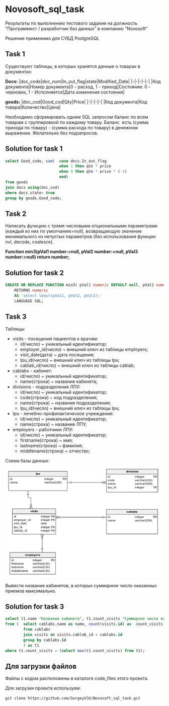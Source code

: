 # Novosoft_sql_task

Результаты по выполнению тестового задания на должность
"Программист / разработчик баз данных" в компанию "Novosoft"

Решение применимо для СУБД PostgreSQL

## Task 1

Существуют таблицы, в которых хранятся данные о товарах в документах:

**Docs:**
|doc_code|doc_num|In_out_flag|state|Modified_Date|
|-|-|-|-|-|
|Код документа|Номер документа|0 - расход, 1 - приход|Состояние: 0 - черновик, 1 - Исполняется|Дата изменения состояния|

**goods:**
|doc_cod|Good_cod|Qty|Price|
|-|-|-|-|
|Код документа|Код товара|Количество|Цена|

Необходимо сформировать одним SQL запросом баланс по всем товарам с группировкой по каждому товару. Баланс  есть (сумма прихода по товару) - (сумма расхода по товару) в денежном выражении. Желательно без подзапросов.

## Solution for task 1


```sql
select Good_code, sum(  case docs.In_out_flag 
                        when 1 then qte * price 
                        when 0 then qte * price * (-1) 
                        end)
from goods
join docs using(doc_cod)
where docs.state= true
group by goods.Good_code;
```

## Task 2

Написать функцию с тремя числовыми опциональными параметрами (каждый из них по умолчанию=null), возвращающую значение минимального из непустых параметров (без использования функции nvl, decode, coalesce). 

**Function min3(pVal1 number:=null, pVal2 number:=null, pVal3 number:=null) return number;**

## Solution for task 2

```sql
CREATE OR REPLACE FUNCTION min3( pVal1 numeric DEFAULT null, pVal2 numeric DEFAULT null, pVal3 numeric DEFAULT null) 
	RETURNS numeric 
	AS 'select least(pVal1, pVal2, pVal3);'
    LANGUAGE SQL;
```

## Task 3

Таблицы:

* visits - посещения пациентов к врачам:
	+ id(число) ~ уникальный идентификатор;
	+ employer_id(число) ~ внешний ключ из таблицы employers;
    + visit_date(дата) ~ дата посещения;
    + lpu_id(число) ~ внешний ключ из таблицы lpu;
    + cablab_id(число) ~ внешний ключ из таблицы cablab;
* cablabs - кабинет:
    + id(число) ~ уникальный идентификатор;
    + name(строка) ~ название кабинета;
* divisions - подразделения ЛПУ:
    + id(число) ~ уникальный идентификатор;
    + code(строка) ~ код подразделения;
    + name(строка) ~ название подразделения;
    + lpu_id(число) ~ внешний ключ из таблицы lpu;
* lpu - лечебно-профилактическое учреждение:
    + id(число) ~ уникальный идентификатор;
    + name(строка) ~ название ЛПУ;
* employers - работники ЛПУ:
    + id(число) ~ уникальный идентификатор;
    + firstname(строка) ~ имя;
    + lastname(строка) ~ фамилия;
    + middlename(строка) ~ отчество;

Схема базы данных:

![схема](/pics/scheme.png)


Вывести название кабинетов, в которых суммарное число оказанных приемов максимально.

## Solution for task 3

```sql
select t1.name "Название кабинета", t1.count_visits "Суммарное число оказанных приемов" 
from (	select cablabs.name as name, count(visits.id) as  count_visits
		from cablabs
		join visits on visits.cablab_id = cablabs.id
	  	group by cablabs.id
		) as t1
where t1.count_visits = (select max(t1.count_visits) from t1);
``` 

## Для загрузки файлов

Файлы с кодом расположены в каталоге code_files этого проекта.

Для загрузки проекта используем:

`git clone https://github.com/SergeyVlK/Novosoft_sql_task.git`